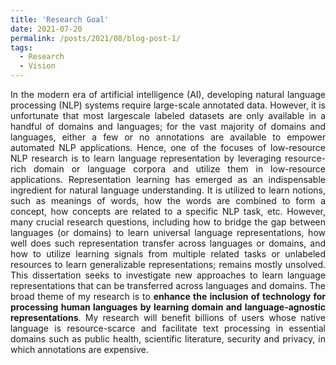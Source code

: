 ```yaml
---
title: 'Research Goal'
date: 2021-07-20
permalink: /posts/2021/08/blog-post-1/
tags:
  - Research
  - Vision
---
```


<p align="justify">
In the modern era of artificial intelligence (AI), developing natural language processing (NLP) systems require large-scale annotated data. However, it is unfortunate that most largescale labeled datasets 
are only available in a handful of domains and languages; for the vast majority of domains and languages, either a few or no annotations are available to empower 
automated NLP applications. Hence, one of the focuses of low-resource NLP research is to learn language representation by leveraging resource-rich domain or 
language corpora and utilize them in low-resource applications. Representation learning has emerged as an indispensable ingredient for natural language 
understanding. It is utilized to learn notions, such as meanings of words, how the words are combined to form a concept, how concepts are related to a specific 
NLP task, etc. However, many crucial research questions, including how to bridge the gap between languages (or domains) to learn universal language representations, 
how well does such representation transfer across languages or domains, and how to utilize learning signals from multiple related tasks or unlabeled resources to 
learn generalizable representations; remains mostly unsolved. This dissertation seeks to investigate new approaches to learn language representations that can be 
transferred across languages and domains. The broad theme of my research is to <b>enhance the inclusion of technology for processing human languages by learning 
domain and language-agnostic representations</b>. My research will benefit billions of users whose native language is resource-scarce and facilitate text processing 
in essential domains such as public health, scientific literature, security and privacy, in which annotations are expensive. 
</p>

